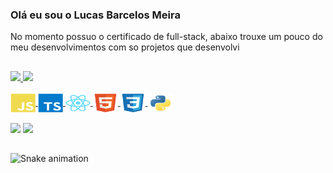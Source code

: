 ### Olá eu sou o Lucas Barcelos Meira
 No momento possuo o certificado de full-stack, abaixo trouxe um pouco do meu desenvolvimentos com so projetos que desenvolvi
 ##
<div>
  <a href="https://github.com/luckscelos"/>
  <img heigth="180cm" src="https://github-readme-stats.vercel.app/api?username=luckscelos&show_icons=true&theme=merko">
  <img heigth="180cm" src="https://github-readme-stats.vercel.app/api/top-langs/?username=luckscelos&layout=compact&theme=merko">
</div>
    
<div style="display: inline_block"><br>
  <img align="center" alt="Lucas-Js" height="30" width="40" src="https://raw.githubusercontent.com/devicons/devicon/master/icons/javascript/javascript-plain.svg">
  <img align="center" alt="Lucas-Ts" height="30" width="40" src="https://raw.githubusercontent.com/devicons/devicon/master/icons/typescript/typescript-plain.svg">
  <img align="center" alt="Lucas-React" height="30" width="40" src="https://raw.githubusercontent.com/devicons/devicon/master/icons/react/react-original.svg">
  <img align="center" alt="Lucas-HTML" height="30" width="40" src="https://raw.githubusercontent.com/devicons/devicon/master/icons/html5/html5-original.svg">
  <img align="center" alt="Lucas-CSS" height="30" width="40" src="https://raw.githubusercontent.com/devicons/devicon/master/icons/css3/css3-original.svg">
  <img align="center" alt="Lucas-Python" height="30" width="40" src="https://raw.githubusercontent.com/devicons/devicon/master/icons/python/python-original.svg">
</div>
 <br/>
 <a href = "mailto:lucasxmb800@gmail.com"><img src="https://img.shields.io/badge/-Gmail-%23333?style=for-the-badge&logo=gmail&logoColor=white" target="_blank"></a>
<a href="www.linkedin.com/in/lucasbarcelosmeira" target="_blank"><img src="https://img.shields.io/badge/-LinkedIn-%230077B5?style=for-the-badge&logo=linkedin&logoColor=white" target="_blank"></a> 

  ##

![Snake animation](https://github.com/luckscelos/luckscelos/blob/output/github-contribution-grid-snake.svg)

